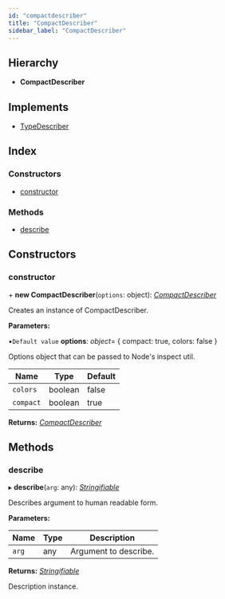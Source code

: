 ```yaml
---
id: "compactdescriber"
title: "CompactDescriber"
sidebar_label: "CompactDescriber"
---
```


## Hierarchy

* **CompactDescriber**

## Implements

* [TypeDescriber](../interfaces/types.typedescriber.md)

## Index

### Constructors

* [constructor](compactdescriber.md#constructor)

### Methods

* [describe](compactdescriber.md#describe)

## Constructors

###  constructor

\+ **new CompactDescriber**(`options`: object): *[CompactDescriber](compactdescriber.md)*

Creates an instance of CompactDescriber.

**Parameters:**

▪`Default value`  **options**: *object*= { compact: true, colors: false }

Options object that can be passed to Node's inspect util.

Name | Type | Default |
------ | ------ | ------ |
`colors` | boolean | false |
`compact` | boolean | true |

**Returns:** *[CompactDescriber](compactdescriber.md)*

## Methods

###  describe

▸ **describe**(`arg`: any): *[Stringifiable](../interfaces/types.stringifiable.md)*

Describes argument to human readable form.

**Parameters:**

Name | Type | Description |
------ | ------ | ------ |
`arg` | any | Argument to describe. |

**Returns:** *[Stringifiable](../interfaces/types.stringifiable.md)*

Description instance.
